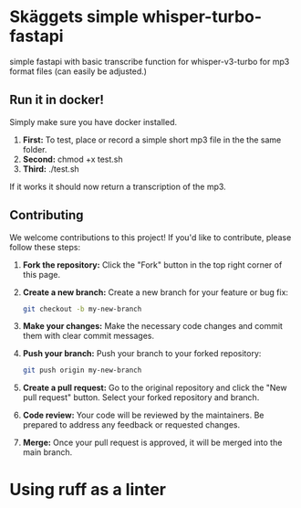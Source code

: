 # Skäggets simple whisper-turbo-fastapi
simple fastapi with basic transcribe function for whisper-v3-turbo for mp3 format files (can easily be adjusted.)

## Run it in docker!

Simply make sure you have docker installed.

1. **First:** To test, place or record a simple short mp3 file in the the same folder.
2. **Second:** chmod +x test.sh
3. **Third:** ./test.sh

If it works it should now return a transcription of the mp3.

## Contributing

We welcome contributions to this project! If you'd like to contribute, please follow these steps:

1. **Fork the repository:** Click the "Fork" button in the top right corner of this page.

2. **Create a new branch:** Create a new branch for your feature or bug fix:

   ```bash
   git checkout -b my-new-branch

3. **Make your changes:** Make the necessary code changes and commit them with clear commit messages.

4. **Push your branch:** Push your branch to your forked repository:

   ```bash
   git push origin my-new-branch

5. **Create a pull request:**  Go to the original repository and click the "New pull request" button. Select your forked repository and branch.

6. **Code review:** Your code will be reviewed by the maintainers. Be prepared to address any feedback or requested changes.

7. **Merge:** Once your pull request is approved, it will be merged into the main branch.

# Using ruff as a linter



